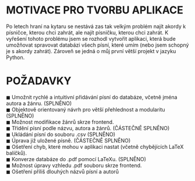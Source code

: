 # MOTIVACE PRO TVORBU APLIKACE
Po letech hraní na kytaru se nestává zas tak velkým problém najít akordy k písničce, kterou chci zahrát, ale najít písničku, kterou chci zahrát. K vyřešení tohoto problému jsem se rozhodl vytvořit aplikaci, která bude umožňovat spravovat databázi všech písní, které umím (nebo jsem schopný je s akordy zahrát). Zároveň se jedná o můj první větší projekt v jazyku Python.

# POŽADAVKY
  ◼ Umožnit rychlé a intuitivní přidávání písní do databáze, včetně jména autora a žánru. (SPLNĚNO)  
  ◼ Objektově orientovaný návrh pro větší přehlednost a modularitu (SPLNĚNO)  
  ◼ Možnost modifikace žánrů skrze frontend.  
  ◼ Třídění písní podle názvu, autora a žánrů. (ČÁSTEČNĚ SPLNĚNO)  
  ◼ Ukládání písní do souboru .csv (SPLNĚNO)  
  ◼ Úprava již uložené písně. (ČÁSTEČNĚ SPLNĚNO)  
  ◼ Ošetření chyb, které mohou v aplikaci nastat (včetně chybějících LaTeX balíčků).  
  ◼ Konverze databáze do .pdf pomocí LaTeXu. (SPLNĚNO)  
  ◼ Možnost úpravy vzhledu .pdf souboru skrze frontend.  
  ◼ Ošetření příliš dlouhých názvů písní a autorů
